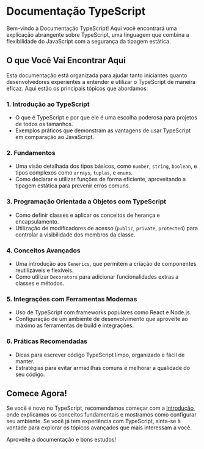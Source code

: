 # Documentação TypeScript

Bem-vindo à Documentação TypeScript! Aqui você encontrará uma explicação abrangente sobre TypeScript, uma linguagem que combina a flexibilidade do JavaScript com a segurança da tipagem estática.

## O que Você Vai Encontrar Aqui

Esta documentação está organizada para ajudar tanto iniciantes quanto desenvolvedores experientes a entender e utilizar o TypeScript de maneira eficaz. Aqui estão os principais tópicos que abordamos:

### 1. **Introdução ao TypeScript**
   - O que é TypeScript e por que ele é uma escolha poderosa para projetos de todos os tamanhos.
   - Exemplos práticos que demonstram as vantagens de usar TypeScript em comparação ao JavaScript.

### 2. **Fundamentos**
   - Uma visão detalhada dos tipos básicos, como `number`, `string`, `boolean`, e tipos complexos como `arrays`, `tuplas`, e `enums`.
   - Como declarar e utilizar funções de forma eficiente, aproveitando a tipagem estática para prevenir erros comuns.

### 3. **Programação Orientada a Objetos com TypeScript**
   - Como definir classes e aplicar os conceitos de herança e encapsulamento.
   - Utilização de modificadores de acesso (`public`, `private`, `protected`) para controlar a visibilidade dos membros da classe.

### 4. **Conceitos Avançados**
   - Uma introdução aos `Generics`, que permitem a criação de componentes reutilizáveis e flexíveis.
   - Como utilizar `Decorators` para adicionar funcionalidades extras a classes e métodos.

### 5. **Integrações com Ferramentas Modernas**
   - Uso de TypeScript com frameworks populares como React e Node.js.
   - Configuração de um ambiente de desenvolvimento que aproveite ao máximo as ferramentas de build e integrações.

### 6. **Práticas Recomendadas**
   - Dicas para escrever código TypeScript limpo, organizado e fácil de manter.
   - Estratégias para evitar armadilhas comuns e melhorar a qualidade do seu código.

## Comece Agora!

Se você é novo no TypeScript, recomendamos começar com a [Introdução](introducao.md), onde explicamos os conceitos fundamentais e mostramos como configurar seu ambiente. Se você já tem experiência com TypeScript, sinta-se à vontade para explorar os tópicos avançados que mais interessam a você.

Aproveite a documentação e bons estudos!
